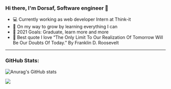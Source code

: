 ### Hi there, I'm Dorsaf, Software engineer 👋

- 💻 Currently working as web developer Intern at Think-it
- 🌱 On my way to grow by learning everything I can
- :dart: 2021 Goals: Graduate, learn more and more
- :100: Best quote I love “The Only Limit To Our Realization Of Tomorrow Will Be Our Doubts Of Today.” By Franklin D. Roosevelt

---

### GitHub Stats:

![Anurag's GitHub stats](https://github-readme-stats.vercel.app/api?username=dorsaffer&show_icons=true&theme=dracula)

 <img align="center" src="https://github-readme-stats.vercel.app/api/top-langs/?username=dorsaffer&theme=dracula&layout=compact&count_private=false&hide=jupyter%20notebook,php,asp,css&langs_count=10" />


